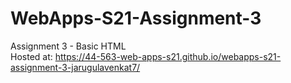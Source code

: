 # WebApps-S21-Assignment-3
Assignment 3 - Basic HTML<br>
Hosted at: <https://44-563-web-apps-s21.github.io/webapps-s21-assignment-3-jarugulavenkat7/>
